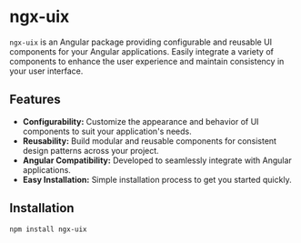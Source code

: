 # ngx-uix

`ngx-uix` is an Angular package providing configurable and reusable UI components for your Angular applications. Easily integrate a variety of components to enhance the user experience and maintain consistency in your user interface.

## Features

- **Configurability:** Customize the appearance and behavior of UI components to suit your application's needs.
- **Reusability:** Build modular and reusable components for consistent design patterns across your project.
- **Angular Compatibility:** Developed to seamlessly integrate with Angular applications.
- **Easy Installation:** Simple installation process to get you started quickly.

## Installation

```bash
npm install ngx-uix
